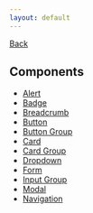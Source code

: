 ```yaml
---
layout: default
---
```

<div class="page-info" markdown="1">

[Back](/)
## Components

</div>

- [Alert](alert)
- [Badge](badge)
- [Breadcrumb](breadcrumb)
- [Button](button)
- [Button Group](buttongroup)
- [Card](card)
- [Card Group](cardgroup)
- [Dropdown](dropdown)
- [Form](form)
- [Input Group](inputgroup)
- [Modal](modal)
- [Navigation](navigation)